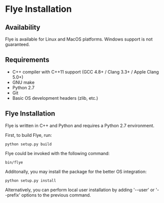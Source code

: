 Flye Installation
=================

Availability
------------

Flye is available for Linux and MacOS platforms. Windows support is not guaranteed.


Requirements
------------

* C++ compiler with C++11 support (GCC 4.8+ / Clang 3.3+ / Apple Clang 5.0+)
* GNU make
* Python 2.7
* Git
* Basic OS development headers (zlib, etc.)


Flye Installation
-----------------

Flye is written in C++ and Python and requires a Python 2.7 environment.

First, to build Flye, run:

    python setup.py build

Flye could be invoked with the following command:

    bin/flye

Additonally, you may install the package for the better OS integration:

    python setup.py install

Alternatively, you can perform local user installation by adding '--user' or '--prefix'
options to the previous command.
